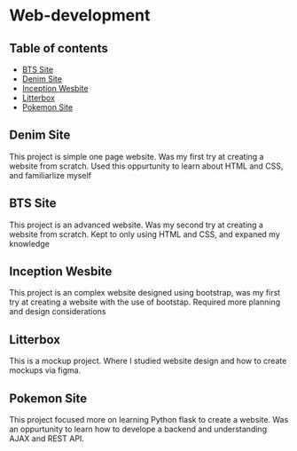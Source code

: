 # Web-development

## Table of contents
* [BTS Site](#general-info)
* [Denim Site](#technologies)
* [Inception Wesbite](#setup)
* [Litterbox](#setup)
* [Pokemon Site](#setup)

## Denim Site
This project is simple one page website. Was my first try at creating a website from scratch.
Used this oppurtunity to learn about HTML and CSS, and familiarlize myself

## BTS Site
This project is an advanced website. Was my second try at creating a website from scratch.
Kept to only using HTML and CSS, and expaned my knowledge

## Inception Wesbite
This project is an complex website designed using bootstrap, was my first try at creating a website with the use of bootstap.
Required more planning and design considerations

## Litterbox
This is a mockup project. Where I studied website design and how to create mockups via figma.

## Pokemon Site
This project focused more on learning Python flask to create a website. Was an oppurtunity to learn how to develope a backend and understanding AJAX and REST API.
